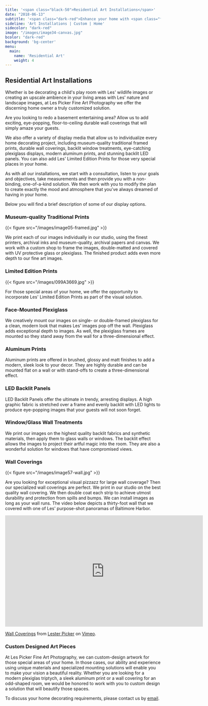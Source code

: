 ```yaml
---
title: '<span class="black-50">Residential Art Installations</span>'
date: "2018-06-13"
subtitle: '<span class="dark-red">Enhance your home with <span class="fw7">art inspired by the natural world.</span></span>'
sideline: 'Art Installations | Custom | Home'
sidecolor: "dark-red"
image: "/images/image34-canvas.jpg"
bcolor: "dark-red"
background: 'bg-center'
menu:
  main:
    name: 'Residential Art'
    weight: 4
---
```

## Residential Art Installations

Whether is be decorating a child's play room with Les' wildlife images or creating an upscale ambience in your living areas with Les' nature and landscape images, at Les Picker Fine Art Photography we offer the discerning home owner a truly customized solution.

Are you looking to redo a basement entertaining area? Allow us to add exciting, eye-popping, floor-to-ceiling durable wall coverings that will simply amaze your guests. 

We also offer a variety of display media that allow us to individualize every home decorating project, including museum-quality traditional framed prints, durable wall coverings, backlit window treatments, eye-catching plexiglass displays, modern aluminum prints, and stunning backlit LED panels. You can also add Les' Limited Edition Prints for those very special places in your home. 

As with all our installations, we start with a consultation, listen to your goals and objectives, take measurements and then provide you with a non-binding, one-of-a-kind solution. We then work with you to modify the plan to create exactly the mood and atmosphere that you've always dreamed of having in your home. 

Below you will find a brief description of some of our display options. 

### Museum-quality Traditional Prints

{{< figure src="/images/image05-framed.jpg" >}}

We print each of our images individually in our studio, using the finest printers, archival inks and museum-quality, archival papers and canvas. We work with a custom shop to frame the images, double-matted and covered with UV protective glass or plexiglass. The finished product adds even more depth to our fine art images.

### Limited Edition Prints

{{< figure src="/images/099A3669.jpg" >}}

For those special areas of your home, we offer the opportunity to incorporate Les' Limited Edition Prints as part of the visual solution. 

### Face-Mounted Plexiglass

We creatively mount our images on single- or double-framed plexiglass for a clean, modern look that makes Les' images pop off the wall. Plexiglass adds exceptional depth to images. As well, the plexiglass frames are mounted so they stand away from the wall for a three-dimensional effect. 

### Aluminum Prints

Aluminum prints are offered in brushed, glossy and matt finishes  to add a modern, sleek look to your decor. They are highly durable and can be mounted flat on a wall or with stand-offs to create a three-dimensional effect. 

### LED Backlit Panels

LED Backlit Panels offer the ultimate in trendy, arresting displays. A high graphic fabric is stretched over a frame and evenly backlit with LED lights to produce eye-popping images that your guests will not soon forget.

### Window/Glass Wall Treatments

We print our images on the highest quality backlit fabrics and synthetic materials, then apply them to glass walls or windows. The backlit effect allows the images to project their artful magic into the room. They are also a wonderful solution for windows that have compromised views.

### Wall Coverings

{{< figure src="/images/image57-wall.jpg" >}}

Are you looking for exceptional visual pizzazz for large wall coverage? Then our specialized wall coverings are perfect. We print in our studio on the best quality wall covering. We then double coat each strip to achieve utmost durability and protection from spills and bumps. We can install images as long as your wall runs. The video below depicts a thirty-foot wall that we covered with one of Les' purpose-shot panoramas of Baltimore Harbor.

<div class="video-responsive">
<iframe src="https://player.vimeo.com/video/133679502" width="640" height="360" frameborder="0" webkitallowfullscreen mozallowfullscreen allowfullscreen></iframe> <p><a href="https://vimeo.com/133679502">Wall Coverings</a> from <a href="https://vimeo.com/user4796650">Lester Picker</a> on <a href="https://vimeo.com">Vimeo</a>.</p>
</div>

### Custom Designed Art Pieces

At Les Picker Fine Art Photography, we can custom-design artwork  for those special areas of your home. In those cases, our ability and experience using unique materials and specialized mounting solutions will enable you to make your vision a beautiful reality. Whether you are looking for a modern plexiglas triptych, a sleek aluminum print or a wall covering for an odd-shaped room, we would be honored to work with you to custom design a solution that will beautify those spaces.  

To discuss your home decorating requirements, please contact us by [email](mailto:lespicker@gmail.com). 

